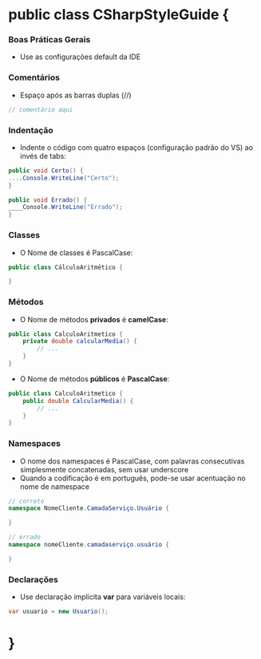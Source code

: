 ﻿# public class CSharpStyleGuide {

### Boas Práticas Gerais
* Use as configurações default da IDE

### Comentários
* Espaço após as barras duplas (//)

```csharp
// comentário aqui
```

### Indentação

* Indente o código com quatro espaços (configuração padrão do VS) ao invés de tabs:
```csharp
public void Certo() {
....Console.WriteLine("Certo");
}

public void Errado() {
____Console.WriteLine("Errado");
}

```
### Classes
* O Nome de classes é PascalCase:
```csharp
public class CálculoAritmético {

}
```
### Métodos
* O Nome de métodos **privados** é **camelCase**:
```csharp
public class CalculoAritmetico {
	private double calcularMedia() {
		// ...
	}
}
```
* O Nome de métodos **públicos** é **PascalCase**:
```csharp
public class CalculoAritmetico {
	public double CalcularMedia() {
		// ...
	}
}
```

### Namespaces

* O nome dos namespaces é PascalCase, com palavras consecutivas simplesmente concatenadas, sem usar underscore
* Quando a codificação é em português, pode-se usar acentuação no nome de namespace
```csharp
// correto
namespace NomeCliente.CamadaServiço.Usuário {

}

// errado
namespace nomeCliente.camadaserviço.usuário {

}
```
### Declarações
* Use declaração implícita **var** para variáveis locais:
```csharp
var usuario = new Usuario();
```

# }
